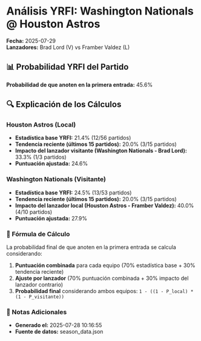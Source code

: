 # Análisis YRFI: Washington Nationals @ Houston Astros

**Fecha:** 2025-07-29  
**Lanzadores:** Brad Lord (V) vs Framber Valdez (L)

## 📊 Probabilidad YRFI del Partido

**Probabilidad de que anoten en la primera entrada:** 45.6%

## 🔍 Explicación de los Cálculos

### Houston Astros (Local)
- **Estadística base YRFI:** 21.4% (12/56 partidos)
- **Tendencia reciente (últimos 15 partidos):** 20.0% (3/15 partidos)
- **Impacto del lanzador visitante (Washington Nationals - Brad Lord):** 33.3% (1/3 partidos)
- **Puntuación ajustada:** 24.6%

### Washington Nationals (Visitante)
- **Estadística base YRFI:** 24.5% (13/53 partidos)
- **Tendencia reciente (últimos 15 partidos):** 20.0% (3/15 partidos)
- **Impacto del lanzador local (Houston Astros - Framber Valdez):** 40.0% (4/10 partidos)
- **Puntuación ajustada:** 27.9%

### 📝 Fórmula de Cálculo

La probabilidad final de que anoten en la primera entrada se calcula considerando:
1. **Puntuación combinada** para cada equipo (70% estadística base + 30% tendencia reciente)
2. **Ajuste por lanzador** (70% puntuación combinada + 30% impacto del lanzador contrario)
3. **Probabilidad final** considerando ambos equipos: `1 - ((1 - P_local) * (1 - P_visitante))`

### 📌 Notas Adicionales

- **Generado el:** 2025-07-28 10:16:55
- **Fuente de datos:** season_data.json
